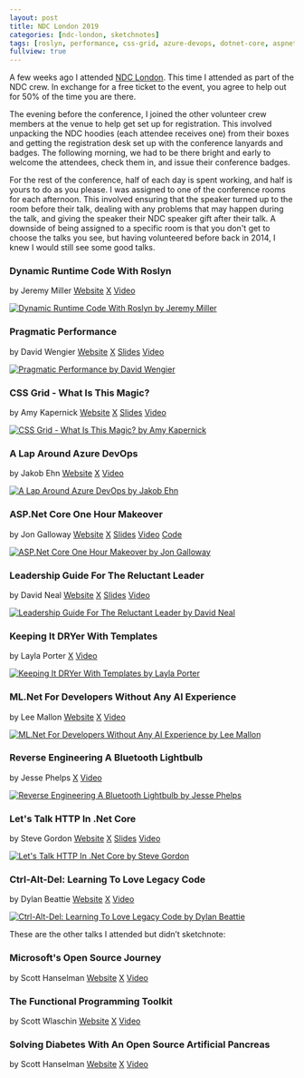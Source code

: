 ```yaml
---
layout: post
title: NDC London 2019
categories: [ndc-london, sketchnotes]
tags: [roslyn, performance, css-grid, azure-devops, dotnet-core, aspnet-core, leadership, ml-net, legacy-code]
fullview: true
---
```


A few weeks ago I attended [NDC London](https://ndc-london.com). This time I attended as part of the NDC crew. In exchange for a free ticket to the event, you agree to help out for 50% of the time you are there.

The evening before the conference, I joined the other volunteer crew members at the venue to help get set up for registration. This involved unpacking the NDC hoodies (each attendee receives one) from their boxes and getting the registration desk set up with the conference lanyards and badges. The following morning, we had to be there bright and early to welcome the attendees, check them in, and issue their conference badges.

For the rest of the conference, half of each day is spent working, and half is yours to do as you please. I was assigned to one of the conference rooms for each afternoon. This involved ensuring that the speaker turned up to the room before their talk, dealing with any problems that may happen during the talk, and giving the speaker their NDC speaker gift after their talk. A downside of being assigned to a specific room is that you don't get to choose the talks you see, but having volunteered before back in 2014, I knew I would still see some good talks.  


### Dynamic Runtime Code With Roslyn
by Jeremy Miller
<i class="fa fa-globe fa-lg"></i> [Website](https://jeremydmiller.com)
<i class="fa fa-x-twitter fa-lg"></i> [X](https://x.com/jeremydmiller)
<i class="fa fa-youtube fa-lg"></i> [Video](https://www.youtube.com/watch?v=Wxqv29V3a7c)

[![Dynamic Runtime Code With Roslyn by Jeremy Miller][1]][1]


### Pragmatic Performance
by David Wengier
<i class="fa fa-globe fa-lg"></i> [Website](https://wengier.com)
<i class="fa fa-x-twitter fa-lg"></i> [X](https://x.com/davidwengier)
<i class="fa fa-slideshare fa-lg"></i> [Slides](https://www.slideshare.net/DavidWengier/pragmatic-performance-from-ndc-london-2019)
<i class="fa fa-youtube fa-lg"></i> [Video](https://www.youtube.com/watch?v=fi_nUJOyjzk)

[![Pragmatic Performance by David Wengier][2]][2]


### CSS Grid - What Is This Magic?
by Amy Kapernick
<i class="fa fa-globe fa-lg"></i> [Website](https://amygoestoperth.com.au)
<i class="fa fa-x-twitter fa-lg"></i> [X](https://x.com/amys_kapers)
<i class="fa fa-slideshare fa-lg"></i> [Slides](https://github.com/amykapernick/talks/tree/master/css-grid-what-is-this-magic)
<i class="fa fa-youtube fa-lg"></i> [Video](https://www.youtube.com/watch?v=pdbpMYjijFY)

[![CSS Grid - What Is This Magic? by Amy Kapernick][3]][3]


### A Lap Around Azure DevOps
by Jakob Ehn
<i class="fa fa-globe fa-lg"></i> [Website](https://blog.ehn.nu)
<i class="fa fa-x-twitter fa-lg"></i> [X](https://x.com/jakobehn)
<i class="fa fa-youtube fa-lg"></i> [Video](https://www.youtube.com/watch?v=ges0Q07-kSc)

[![A Lap Around Azure DevOps by Jakob Ehn][4]][4]


### ASP.Net Core One Hour Makeover
by Jon Galloway
<i class="fa fa-globe fa-lg"></i> [Website](https://weblogs.asp.net/jongalloway)
<i class="fa fa-x-twitter fa-lg"></i> [X](https://x.com/jongalloway)
<i class="fa fa-slideshare fa-lg"></i> [Slides](https://www.slideshare.net/jongalloway/aspnet-core-one-hour-makeover)
<i class="fa fa-youtube fa-lg"></i> [Video](https://www.youtube.com/watch?v=Y7wYDIHjRMQ)
<i class="fa fa-file-code-o fa-lg"></i> [Code](https://gist.github.com/jongalloway/70e5373837534abe6c89e7ab3ec4efb5)

[![ASP.Net Core One Hour Makeover by Jon Galloway][5]][5]


### Leadership Guide For The Reluctant Leader
by David Neal
<i class="fa fa-globe fa-lg"></i> [Website](https://reverentgeek.com)
<i class="fa fa-x-twitter fa-lg"></i> [X](https://x.com/reverentgeek)
<i class="fa fa-slideshare fa-lg"></i> [Slides](https://speakerdeck.com/reverentgeek/leadership-guide-for-the-reluctant-leader-ndc-sydney-2018)
<i class="fa fa-youtube fa-lg"></i> [Video](https://www.youtube.com/watch?v=LzKCwhVYGa4)

[![Leadership Guide For The Reluctant Leader by David Neal][6]][6]


### Keeping It DRYer With Templates
by Layla Porter
<i class="fa fa-x-twitter fa-lg"></i> [X](https://x.com/laylacodesit)
<i class="fa fa-youtube fa-lg"></i> [Video](https://www.youtube.com/watch?v=kwpDed1ScvA)

[![Keeping It DRYer With Templates by Layla Porter][7]][7]


### ML.Net For Developers Without Any AI Experience
by Lee Mallon
<i class="fa fa-globe fa-lg"></i> [Website](https://www.rarely.io)
<i class="fa fa-x-twitter fa-lg"></i> [X](https://x.com/leemallon)
<i class="fa fa-youtube fa-lg"></i> [Video](https://www.youtube.com/watch?v=zy7Y9CHji2k)

[![ML.Net For Developers Without Any AI Experience by Lee Mallon][8]][8]


### Reverse Engineering A Bluetooth Lightbulb
by Jesse Phelps
<i class="fa fa-x-twitter fa-lg"></i> [X](https://x.com/jessephelps)
<i class="fa fa-youtube fa-lg"></i> [Video](https://www.youtube.com/watch?v=-IEvDBJ6D9Y)

[![Reverse Engineering A Bluetooth Lightbulb by Jesse Phelps][9]][9]


### Let's Talk HTTP In .Net Core
by Steve Gordon
<i class="fa fa-globe fa-lg"></i> [Website](https://www.stevejgordon.co.uk)
<i class="fa fa-x-twitter fa-lg"></i> [X](https://x.com/stevejgordon)
<i class="fa fa-slideshare fa-lg"></i> [Slides](https://speakerdeck.com/stevejgordon/lets-talk-http-in-net-core-7f006406-9195-442d-8cd9-1ea60816f435)
<i class="fa fa-youtube fa-lg"></i> [Video](https://www.youtube.com/watch?v=ojDxK_-I-To)

[![Let's Talk HTTP In .Net Core by Steve Gordon][10]][10]


### Ctrl-Alt-Del: Learning To Love Legacy Code
by Dylan Beattie
<i class="fa fa-globe fa-lg"></i> [Website](http://www.dylanbeattie.net)
<i class="fa fa-x-twitter fa-lg"></i> [X](https://x.com/dylanbeattie)
<i class="fa fa-youtube fa-lg"></i> [Video](https://www.youtube.com/watch?v=Nyu8sVx9umw)

[![Ctrl-Alt-Del: Learning To Love Legacy Code by Dylan Beattie][11]][11]

These are the other talks I attended but didn’t sketchnote:

### Microsoft's Open Source Journey
by Scott Hanselman
<i class="fa fa-globe fa-lg"></i> [Website](https://www.hanselman.com)
<i class="fa fa-x-twitter fa-lg"></i> [X](https://x.com/shanselman)
<i class="fa fa-youtube fa-lg"></i> [Video](https://www.youtube.com/watch?v=a2IK82xn2uE)


### The Functional Programming Toolkit
by Scott Wlaschin
<i class="fa fa-globe fa-lg"></i> [Website](https://fsharpforfunandprofit.com)
<i class="fa fa-x-twitter fa-lg"></i> [X](https://x.com/ScottWlaschin)
<i class="fa fa-youtube fa-lg"></i> [Video](https://www.youtube.com/watch?v=bKOAX4xwMlE)


### Solving Diabetes With An Open Source Artificial Pancreas
by Scott Hanselman
<i class="fa fa-globe fa-lg"></i> [Website](https://www.hanselman.com)
<i class="fa fa-x-twitter fa-lg"></i> [X](https://x.com/shanselman)
<i class="fa fa-youtube fa-lg"></i> [Video](https://www.youtube.com/watch?v=USPI253okyg)


  [1]: /assets/media/images/2019/02/dynamic-runtime-code-with-roslyn-jeremy-miller.jpg#img-sketchnote
  [2]: /assets/media/images/2019/02/pragmatic-performance-david-wengier.jpg#img-sketchnote
  [3]: /assets/media/images/2019/02/css-grid-what-is-this-magic-amy-kapernick.jpg#img-sketchnote
  [4]: /assets/media/images/2019/02/a-lap-around-azure-devops-jakob-ehn.jpg#img-sketchnote
  [5]: /assets/media/images/2019/02/asp-net-core-one-hour-makeover-jon-galloway.jpg#img-sketchnote
  [6]: /assets/media/images/2019/02/leadership-guide-for-the-reluctant-leader-david-neal.jpg#img-sketchnote
  [7]: /assets/media/images/2019/02/keeping-it-dryer-with-templates-layla-porter.jpg#img-sketchnote
  [8]: /assets/media/images/2019/02/ml-net-for-developers-without-any-ai-experience-lee-mallon.jpg#img-sketchnote
  [9]: /assets/media/images/2019/02/reverse-engineering-a-bluetooth-lightbulb-jesse-phelps.jpg#img-sketchnote
  [10]: /assets/media/images/2019/02/lets-talk-http-in-net-core-steve-gordon.jpg#img-sketchnote
  [11]: /assets/media/images/2019/02/ctrl-alt-del-learning-to-love-legacy-code-dylan-beattie.jpg#img-sketchnote
